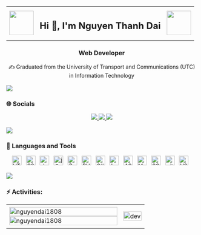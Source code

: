 
<table style="border: none;">
  <tr>
    <td><img width="64" src="https://avatars.githubusercontent.com/u/160722791?v=4" /></td>
    <td><h2 align="center">Hi 👋, I'm Nguyen Thanh Dai</h2></td>
    <td><img width="64" src="https://cdn-icons-png.flaticon.com/512/6211/6211662.png" /></td>
  </tr>
</table>


<div align="center">
  <h3>Web Developer</h3>
  ✍ Graduated from the University of Transport and Communications (UTC) in Information Technology
</div>
<br>

<img src="https://user-images.githubusercontent.com/73097560/115834477-dbab4500-a447-11eb-908a-139a6edaec5c.gif">

### 🌐 Socials

<div align="center">
  <a href="https://www.facebook.com/hacs.mas.9" alt="Facebook">
    <img src="https://img.icons8.com/fluent/48/000000/facebook-new.png" target="_blank" />
  </a> 
  <a href="https://www.linkedin.com/in/thanhdainguyen02" alt="Linkedin" target="_blank">
    <img src="https://img.icons8.com/fluent/48/000000/linkedin.png"/>
  </a>
  <a href="mailto:nguyendai180802@gmail.com" alt="Email">
    <img src="https://img.icons8.com/fluent/48/000000/mailing.png"/>
  </a>
</div>
<br>
<img src="https://user-images.githubusercontent.com/73097560/115834477-dbab4500-a447-11eb-908a-139a6edaec5c.gif">

### 🧰 Languages and Tools

<div align="center">
  <img src="https://img.shields.io/badge/HTML5-282C34?logo=html5&logoColor=E34F26" title="HTML5" height="25"/> &nbsp;
  <img src="https://img.shields.io/badge/CSS3-282C34?logo=css3&logoColor=1572B6" title="CSS3" height="25"/> &nbsp;
  <img src="https://img.shields.io/badge/JavaScript-282C34?logo=javascript&logoColor=F7DF1E" title="JavaScript" height="25"/> &nbsp;
  <img src="https://img.shields.io/badge/jQuery-282C34?logo=jquery&logoColor=0769AD" title="jQuery" height="25"/> &nbsp;
  <img src="https://img.shields.io/badge/Bootstrap%205-7952B3?logo=bootstrap&logoColor=white" title="Bootstrap 5" height="25"/> &nbsp;
  <img src="https://img.shields.io/badge/PHP-777BB4?logo=php&logoColor=white" title="PHP" height="25"/> &nbsp;
  <img src="https://img.shields.io/badge/C%23-239120?logo=csharp&logoColor=white" title="C#" height="25"/> &nbsp;
  <img src="https://img.shields.io/badge/Laravel-v11-FF2D20?logo=laravel&logoColor=red" title="Laravel" height="25"/> &nbsp;
  <img src="https://img.shields.io/badge/ASP.NET%20MVC-512BD4?logo=dotnet&logoColor=white" title="ASP.NET MVC" height="25"/> &nbsp;
  <img src="https://img.shields.io/badge/MySQL-lightgrey?logo=mysql&logoColor=white&labelColor=blue" title="MySQL" height="25"/> &nbsp;
  <img src="https://img.shields.io/badge/SQL%20Server-CC2927?logo=microsoft-sql-server&logoColor=white" title="SQL Server" height="25"/> &nbsp;
  <img src="https://img.shields.io/badge/git-282C34?logo=git&logoColor=F05032" title="git" height="25"/> &nbsp;
  <img src="https://img.shields.io/badge/VS%20Code-007ACC?logo=visual-studio-code&logoColor=white" title="VS Code" height="25"/> &nbsp;
</div>
<br>
<img src="https://user-images.githubusercontent.com/73097560/115834477-dbab4500-a447-11eb-908a-139a6edaec5c.gif">

### ⚡ Activities:

<table style="width:100%;">
  <tr>
    <td>
      <img src="https://github-readme-stats.vercel.app/api/top-langs/?username=nguyendai1808&bg_color=FFFFFF00&text_color=179fa3&layout=compact&hide=CSS&langs_count=10&custom_title=Top%20programming%20languages" alt="nguyendai1808" width="100%"/>
      <img src="https://github-readme-stats.vercel.app/api?username=nguyendai1808&bg_color=FFFFFF00&text_color=179fa3&show_icons=true&count_private=true&include_all_commits=true&custom_title=Hoạt%20động%20trên%20Github" alt="nguyendai1808" width="100%"/>
    </td>
    <td>
      <p align="center"> 
        <img src="https://cdn.dribbble.com/users/730703/screenshots/6581243/avento.gif" alt="dev" width="100%"/>
      </p>
    </td>
  </tr>
</table>
